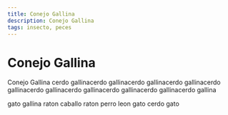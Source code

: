 ```yaml
---
title: Conejo Gallina
description: Conejo Gallina
tags: insecto, peces
---
```


# Conejo Gallina

Conejo Gallina cerdo gallinacerdo gallinacerdo gallinacerdo gallinacerdo gallinacerdo gallinacerdo gallinacerdo gallinacerdo gallinacerdo gallina

gato gallina raton caballo raton perro leon gato cerdo gato